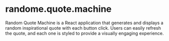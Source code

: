 # randome.quote.machine
Random Quote Machine is a React application that generates and displays a random inspirational quote with each button click. Users can easily refresh the quote, and each one is styled to provide a visually engaging experience.
